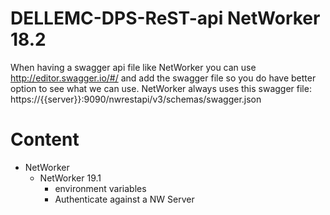 # DELLEMC-DPS-ReST-api NetWorker 18.2

When having a swagger api file like NetWorker you can use http://editor.swagger.io/#/ and add the swagger file so you do have better option to see what we can use.
NetWorker always uses this swagger file: https://{{server}}:9090/nwrestapi/v3/schemas/swagger.json
# Content
* NetWorker  
  * NetWorker 19.1  
    * environment variables
    * Authenticate against a NW Server
